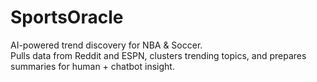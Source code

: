 # SportsOracle

AI-powered trend discovery for NBA & Soccer.  
Pulls data from Reddit and ESPN, clusters trending topics, and prepares summaries for human + chatbot insight.
